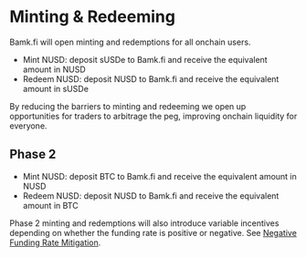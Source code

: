 # Minting & Redeeming

Bamk.fi will open minting and redemptions for all onchain users.&#x20;

* Mint NUSD: deposit sUSDe to Bamk.fi and receive the equivalent amount in NUSD
* Redeem NUSD: deposit NUSD to Bamk.fi and receive the equivalent amount in sUSDe&#x20;

By reducing the barriers to minting and redeeming we open up opportunities for traders to arbitrage the peg, improving onchain liquidity for everyone.

## Phase 2

* Mint NUSD: deposit BTC to Bamk.fi and receive the equivalent amount in NUSD
* Redeem NUSD: deposit NUSD to Bamk.fi and receive the equivalent amount in BTC

Phase 2 minting and redemptions will also introduce variable incentives depending on whether the funding rate is positive or negative. See [Negative Funding Rate Mitigation](https://bamkfi.gitbook.io/bamkfi-docs/roadmap/negative-funding-rate-mitigation).

